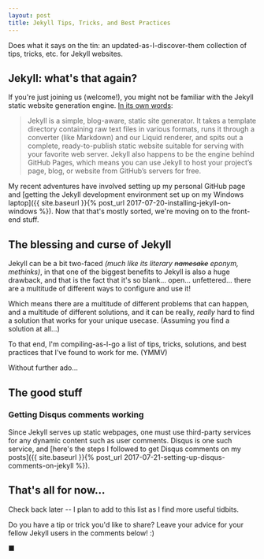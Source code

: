 ```yaml
---
layout: post
title: Jekyll Tips, Tricks, and Best Practices
---
```

Does what it says on the tin: an updated-as-I-discover-them collection of tips, tricks, etc. for Jekyll websites.
<!--more-->

## Jekyll: what's that again?
If you're just joining us (welcome!), you might not be familiar with the Jekyll static website generation engine.
[In its own words](http://jekyllrb.com/docs/home/):

> Jekyll is a simple, blog-aware, static site generator. It takes a template directory containing raw text files in various formats, 
> runs it through a converter (like Markdown) and our Liquid renderer, and spits out a complete, ready-to-publish static website suitable 
> for serving with your favorite web server. Jekyll also happens to be the engine behind GitHub Pages, which means you can use Jekyll to 
> host your project’s page, blog, or website from GitHub’s servers for free.

My recent adventures have involved setting up my personal GitHub page and
 [getting the Jekyll development environment set up on my Windows laptop]({{ site.baseurl }}{% post_url 2017-07-20-installing-jekyll-on-windows %}).
 Now that that's mostly sorted, we're moving on to the front-end stuff.
 
## The blessing and curse of Jekyll
Jekyll can be a bit two-faced *(much like its literary ~~namesake~~ eponym, methinks)*, in that one of the biggest benefits to Jekyll is also a huge drawback,
and that is the fact that it's so blank... open... unfettered... there are a multitude of different ways to configure and use it!

Which means there are a multitude of different problems that can happen, and a multitude of different solutions, and it can be
really, *really* hard to find a solution that works for your unique usecase. (Assuming you find a solution at all...)

To that end, I'm compiling-as-I-go a list of tips, tricks, solutions, and best practices that I've found to work for me. (YMMV)

Without further ado...

## The good stuff

### Getting Disqus comments working
Since Jekyll serves up static webpages, one must use third-party services for any dynamic content such as user comments. Disqus is one such service,
and [here's the steps I followed to get Disqus comments on my posts]({{ site.baseurl }}{% post_url 2017-07-21-setting-up-disqus-comments-on-jekyll %}).



## That's all for now...

Check back later -- I plan to add to this list as I find more useful tidbits.

Do you have a tip or trick you'd like to share? Leave your advice for your fellow Jekyll users in the comments below! :)

■